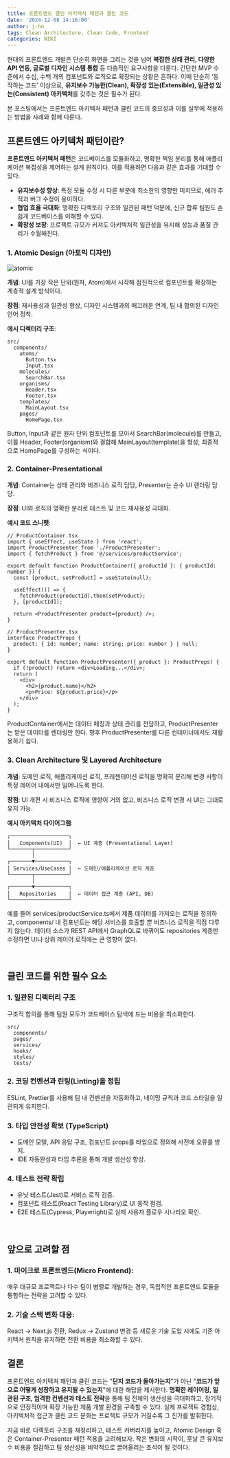 ```yaml
---
title: 프론트엔드 클린 아키텍처 패턴과 클린 코드
date: '2024-12-08 14:16:00'
author: j-ho
tags: Clean Architecture, Clean Code, Frontend
categories: WIKI
---
```


현대의 프론트엔드 개발은 단순히 화면을 그리는 것을 넘어 **복잡한 상태 관리, 다양한 API 연동, 글로벌 디자인 시스템 통합** 등 다층적인 요구사항을 다룬다.
간단한 MVP 수준에서 수십, 수백 개의 컴포넌트와 로직으로 확장되는 상황은 흔하다.
이때 단순히 ‘동작하는 코드’ 이상으로, **유지보수 가능한(Clean), 확장성 있는(Extensible), 일관성 있는(Consistent) 아키텍처**를 갖추는 것은 필수가 된다.

본 포스팅에서는 프론트엔드 아키텍처 패턴과 클린 코드의 중요성과 이를 실무에 적용하는 방법을 사례와 함께 다룬다.

## 프론트엔드 아키텍처 패턴이란?

**프론트엔드 아키텍처 패턴**은 코드베이스를 모듈화하고, 명확한 책임 분리를 통해 애플리케이션 복잡성을 제어하는 설계 원칙이다. 이를 적용하면 다음과 같은 효과를 기대할 수 있다.

- **유지보수성 향상**: 특정 모듈 수정 시 다른 부분에 최소한의 영향만 미치므로, 에러 추적과 버그 수정이 용이하다.
- **협업 효율 극대화**: 명확한 디렉토리 구조와 일관된 패턴 덕분에, 신규 합류 팀원도 손쉽게 코드베이스를 이해할 수 있다.
- **확장성 보장**: 프로젝트 규모가 커져도 아키텍처적 일관성을 유지해 성능과 품질 관리가 수월해진다.

### 1. Atomic Design (아토믹 디자인)

![atomic](atomic.png)

**개념**: UI를 가장 작은 단위(원자, Atom)에서 시작해 점진적으로 컴포넌트를 확장하는 계층적 설계 방식이다.

**장점**: 재사용성과 일관성 향상, 디자인 시스템과의 매끄러운 연계, 팀 내 합의된 디자인 언어 정착.

**에시 디렉터리 구조**:

```plaintext
src/
  components/
    atoms/
      Button.tsx
      Input.tsx
    molecules/
      SearchBar.tsx
    organisms/
      Header.tsx
      Footer.tsx
    templates/
      MainLayout.tsx
    pages/
      HomePage.tsx
```

Button, Input과 같은 원자 단위 컴포넌트를 모아서 SearchBar(molecule)를 만들고, 이를 Header, Footer(organism)와 결합해 MainLayout(template)을 형성, 최종적으로 HomePage를 구성하는 식이다.

### 2. Container-Presentational

**개념**: Container는 상태 관리와 비즈니스 로직 담당, Presenter는 순수 UI 렌더링 담당.

**장점**: UI와 로직의 명확한 분리로 테스트 및 코드 재사용성 극대화.

**예시 코드 스니펫**:

```tsx
// ProductContainer.tsx
import { useEffect, useState } from 'react';
import ProductPresenter from './ProductPresenter';
import { fetchProduct } from '@/services/productService';

export default function ProductContainer({ productId }: { productId: number }) {
  const [product, setProduct] = useState(null);

  useEffect(() => {
    fetchProduct(productId).then(setProduct);
  }, [productId]);

  return <ProductPresenter product={product} />;
}

// ProductPresenter.tsx
interface ProductProps {
  product: { id: number; name: string; price: number } | null;
}

export default function ProductPresenter({ product }: ProductProps) {
  if (!product) return <div>Loading...</div>;
  return (
    <div>
      <h2>{product.name}</h2>
      <p>Price: ${product.price}</p>
    </div>
  );
}
```

ProductContainer에서는 데이터 페칭과 상태 관리를 전담하고, ProductPresenter는 받은 데이터를 렌더링만 한다. 향후 ProductPresenter를 다른 컨테이너에서도 재활용하기 쉽다.

### 3. Clean Architecture 및 Layered Architecture

**개념**: 도메인 로직, 애플리케이션 로직, 프레젠테이션 로직을 명확히 분리해 변경 사항이 특정 레이어 내에서만 일어나도록 한다.

**장점**: UI 개편 시 비즈니스 로직에 영향이 거의 없고, 비즈니스 로직 변경 시 UI는 그대로 유지 가능.

**예시 아키텍처 다이어그램**:

```plaintext
┌───────────────────┐
│   Components(UI)  │  ← UI 계층 (Presentational Layer)
└───────┬───────────┘
        │
┌───────▼───────────┐
│ Services/UseCases │  ← 도메인/애플리케이션 로직 계층
└───────┬───────────┘
        │
┌───────▼───────────┐
│   Repositories    │  ← 데이터 접근 계층 (API, DB)
└───────────────────┘
```

예를 들어 services/productService.ts에서 제품 데이터를 가져오는 로직을 정의하고, components/ 내 컴포넌트는 해당 서비스를 호출할 뿐 비즈니스 로직을 직접 다루지 않는다.
데이터 소스가 REST API에서 GraphQL로 바뀌어도 repositories 계층만 수정하면 UI나 상위 레이어 로직에는 큰 영향이 없다.

<br />

## 클린 코드를 위한 필수 요소

### 1. 일관된 디렉터리 구조

구조적 합의를 통해 팀원 모두가 코드베이스 탐색에 드는 비용을 최소화한다.

```plaintext
src/
  components/
  pages/
  services/
  hooks/
  styles/
  tests/
```

### 2. 코딩 컨벤션과 린팅(Linting)을 정립

ESLint, Prettier를 사용해 팀 내 컨벤션을 자동화하고, 네이밍 규칙과 코드 스타일을 일관되게 유지한다.

### 3. 타입 안전성 확보 (TypeScript)

- 도메인 모델, API 응답 구조, 컴포넌트 props를 타입으로 정의해 사전에 오류를 방지.
- IDE 자동완성과 타입 추론을 통해 개발 생산성 향상.

### 4. 테스트 전략 확립

- 유닛 테스트(Jest)로 서비스 로직 검증.
- 컴포넌트 테스트(React Testing Library)로 UI 동작 점검.
- E2E 테스트(Cypress, Playwright)로 실제 사용자 플로우 시나리오 확인.

<br />

## 앞으로 고려할 점

### 1. 마이크로 프론트엔드(Micro Frontend):

매우 대규모 프로젝트나 다수 팀이 병렬로 개발하는 경우, 독립적인 프론트엔드 모듈을 통합하는 전략을 고려할 수 있다.

### 2. 기술 스택 변화 대응:

React → Next.js 전환, Redux → Zustand 변경 등 새로운 기술 도입 시에도 기존 아키텍처 원칙을 유지하면 전환 비용을 최소화할 수 있다.

## 결론

프론트엔드 아키텍처 패턴과 클린 코드는 "**단지 코드가 돌아가는지**"가 아닌 "**코드가 앞으로 어떻게 성장하고 유지될 수 있는지**"에 대한 해답을 제시한다. **명확한 레이어링, 일관된 구조, 엄격한 컨벤션과 테스트 전략**을 통해 팀 전체의 생산성을 극대화하고, 장기적으로 안정적이며 확장 가능한 제품 개발 환경을 구축할 수 있다.
실제 프로젝트 경험상, 아키텍처적 접근과 클린 코드 문화는 프로젝트 규모가 커질수록 그 진가를 발휘한다.

지금 바로 디렉토리 구조를 재정리하고, 테스트 커버리지를 높이고, Atomic Design 혹은 Container-Presenter 패턴 적용을 고려해보자. 작은 변화의 시작이, 훗날 큰 유지보수 비용을 절감하고 팀 생산성을 비약적으로 끌어올리는 초석이 될 것이다.

```toc

```

